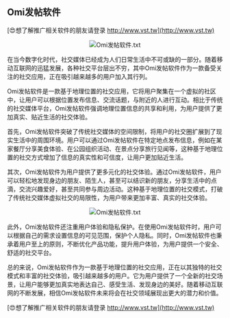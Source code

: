 ## **Omi发帖软件**

[😍想了解推广相关软件的朋友请登录 http://www.vst.tw](http://www.vst.tw)

 <center><img src="https://vst.tw/MP4/tuiguang/png/7.png" alt="Omi发帖软件.txt"></center>

在当今数字化时代，社交媒体已经成为人们日常生活中不可或缺的一部分。随着移动互联网的迅猛发展，各种社交平台层出不穷，其中Omi发帖软件作为一款备受关注的社交应用，正在吸引越来越多的用户加入其行列。

Omi发帖软件是一款基于地理位置的社交应用，它将用户聚集在一个虚拟的社区中，让用户可以根据位置发布信息、交流话题，与附近的人进行互动。相比于传统的社交媒体平台，Omi发帖软件强调地理位置信息的共享和利用，为用户提供了更加真实、贴近生活的社交体验。

首先，Omi发帖软件突破了传统社交媒体的空间限制，将用户的社交圈扩展到了现实生活中的周围环境。用户可以通过Omi发帖软件在特定地点发布信息，例如在某家餐厅分享美食体验、在公园组织活动、在景点分享旅行见闻等，这种基于地理位置的社交方式增加了信息的真实性和可信度，让用户更加贴近生活。

其次，Omi发帖软件为用户提供了更多元化的社交体验。通过Omi发帖软件，用户可以轻松地发现身边的朋友、陌生人，甚至可以结识新的朋友，分享生活中的点滴，交流兴趣爱好，甚至共同参与周边活动。这种基于地理位置的社交模式，打破了传统社交媒体虚拟社交的局限性，为用户带来更加丰富、真实的社交体验。

 <center><img src="https://vst.tw/MP4/tuiguang/png/8.png" alt="Omi发帖软件.txt"></center>

此外，Omi发帖软件还注重用户体验和隐私保护。在使用Omi发帖软件时，用户可以根据自己的需求设置信息的可见范围，保护个人隐私。同时，Omi发帖软件也秉承着用户至上的原则，不断优化产品功能，提升用户体验，为用户提供一个安全、舒适的社交平台。

总的来说，Omi发帖软件作为一款基于地理位置的社交应用，正在以其独特的社交模式和丰富的社交体验，吸引越来越多的用户。它为用户提供了一个全新的社交场景，让用户能够更加真实地表达自己、感受生活、发现身边的美好。随着移动互联网的不断发展，相信Omi发帖软件未来将会在社交领域展现出更大的潜力和价值。

[😍想了解推广相关软件的朋友请登录 http://www.vst.tw](http://www.vst.tw)



